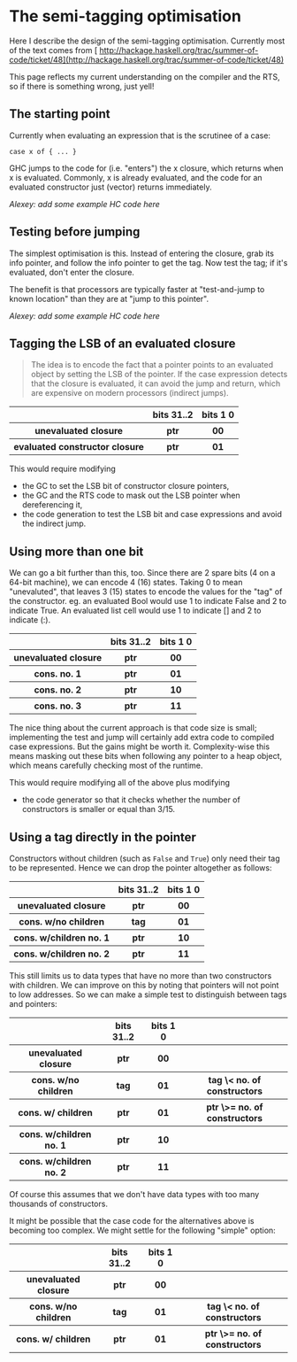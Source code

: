 # The semi-tagging optimisation



Here I describe the design of the semi-tagging optimisation. Currently most of the text comes from [
http://hackage.haskell.org/trac/summer-of-code/ticket/48](http://hackage.haskell.org/trac/summer-of-code/ticket/48)



This page reflects my current understanding on the compiler and the RTS, so if there is something wrong, just yell!


## The starting point



Currently when evaluating an expression that is the scrutinee of a case:


```wiki
case x of { ... }
```


GHC jumps to the code for (i.e. "enters") the x closure, which returns when x is evaluated. Commonly, x is already evaluated, and the code for an evaluated constructor just (vector) returns immediately.



*Alexey: add some example HC code here*


## Testing before jumping



The simplest optimisation is this.  Instead of entering the closure, grab its info pointer, and follow the info pointer to get the tag.  Now test the tag; if it's evaluated, don't enter the closure.  



The benefit is that processors are typically faster at "test-and-jump to known location" than they are at "jump to this pointer".



*Alexey: add some example HC code here*


## Tagging the LSB of an evaluated closure


>
>
> The idea is to encode the fact that a pointer points to an evaluated object by setting the LSB of the pointer. If the case expression detects that the closure is evaluated, it can avoid the jump and return, which are expensive on modern processors (indirect jumps).
>
>

<table><tr><th>  </th>
<th> bits 31..2 </th>
<th> bits 1 0 
</th></tr>
<tr><th> unevaluated closure </th>
<th> ptr </th>
<th> 00 
</th></tr>
<tr><th> evaluated constructor closure </th>
<th> ptr </th>
<th> 01 
</th></tr></table>



This would require modifying


- the GC to set the LSB bit of constructor closure pointers,
- the GC and the RTS code to mask out the LSB pointer when dereferencing it,
- the code generation to test the LSB bit and case expressions and avoid the indirect jump.

## Using more than one bit



We can go a bit further than this, too. Since there are 2 spare bits (4 on a 64-bit machine), we can encode 4 (16) states. Taking 0 to mean "unevaluted", that leaves 3 (15) states to encode the values for the "tag" of the constructor. eg. an evaluated Bool would use 1 to indicate False and 2 to indicate True. An evaluated list cell would use 1 to indicate \[\] and 2 to indicate (:).


<table><tr><th>  </th>
<th> bits 31..2 </th>
<th> bits 1 0 
</th></tr>
<tr><th> unevaluated closure </th>
<th> ptr </th>
<th> 00 
</th></tr>
<tr><th> cons. no. 1    </th>
<th> ptr </th>
<th> 01 
</th></tr>
<tr><th> cons. no. 2    </th>
<th> ptr </th>
<th> 10 
</th></tr>
<tr><th> cons. no. 3    </th>
<th> ptr </th>
<th> 11 
</th></tr></table>



The nice thing about the current approach is that code size is small; implementing the test and jump will certainly add extra code to compiled case expressions. But the gains might be worth it. Complexity-wise this means masking out these bits when following any pointer to a heap object, which means carefully checking most of the runtime.



This would require modifying all of the above plus modifying


- the code generator so that it checks whether the number of constructors is smaller or equal than 3/15.

## Using a tag directly in the pointer



Constructors without children (such as `False` and `True`) only need their tag to be represented. Hence we can drop the pointer altogether as follows:


<table><tr><th>  </th>
<th> bits 31..2 </th>
<th> bits 1 0 
</th></tr>
<tr><th> unevaluated closure </th>
<th> ptr </th>
<th> 00 
</th></tr>
<tr><th> cons. w/no children </th>
<th> tag </th>
<th> 01 
</th></tr>
<tr><th> cons. w/children no. 1    </th>
<th> ptr </th>
<th> 10 
</th></tr>
<tr><th> cons. w/children no. 2    </th>
<th> ptr </th>
<th> 11 
</th></tr></table>



This still limits us to data types that have no more than two constructors with children. We can improve on this by noting that pointers will not point to low addresses. So we can make a simple test to distinguish between tags and pointers:


<table><tr><th>  </th>
<th> bits 31..2 </th>
<th> bits 1 0 </th>
<th> 
</th></tr>
<tr><th> unevaluated closure </th>
<th> ptr </th>
<th> 00 </th>
<th> 
</th></tr>
<tr><th> cons. w/no children </th>
<th> tag </th>
<th> 01 </th>
<th> tag \< no. of  constructors
</th></tr>
<tr><th> cons. w/ children </th>
<th> ptr </th>
<th> 01 </th>
<th> ptr \>= no. of constructors 
</th></tr>
<tr><th> cons. w/children no. 1    </th>
<th> ptr </th>
<th> 10 </th>
<th> 
</th></tr>
<tr><th> cons. w/children no. 2    </th>
<th> ptr </th>
<th> 11 </th>
<th> 
</th></tr></table>



Of course this assumes that we don't have data types with too many thousands of constructors.



It might be possible that the case code for the alternatives above is becoming too complex. We might settle for the following "simple" option:


<table><tr><th>  </th>
<th> bits 31..2 </th>
<th> bits 1 0 </th>
<th> 
</th></tr>
<tr><th> unevaluated closure </th>
<th> ptr </th>
<th> 00 </th>
<th> 
</th></tr>
<tr><th> cons. w/no children </th>
<th> tag </th>
<th> 01 </th>
<th> tag \< no. of  constructors
</th></tr>
<tr><th> cons. w/ children </th>
<th> ptr </th>
<th> 01 </th>
<th> ptr \>= no. of constructors 
</th></tr></table>


